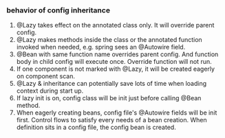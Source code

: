 ### behavior of config inheritance
1. @Lazy takes effect on the annotated class only. It will override parent config.
2. @Lazy makes methods inside the class or the annotated function invoked when needed, e.g. spring sees an @Autowire field. 
2. @Bean with same function name overrides parent config. And function body in child 
config will execute once. Override function will not run.
3. If one component is not marked with @Lazy, it will be created eagerly on component scan.
4. @Lazy & inheritance can potentially save lots of time when loading context during start up.
5. If lazy init is on, config class will be init just before calling @Bean method.
6. When eagerly creating beans, config file's @Autowire fields will be init first. Control flows 
to satisfy every needs of a bean creation. When definition sits in a config file, the config bean is 
created.